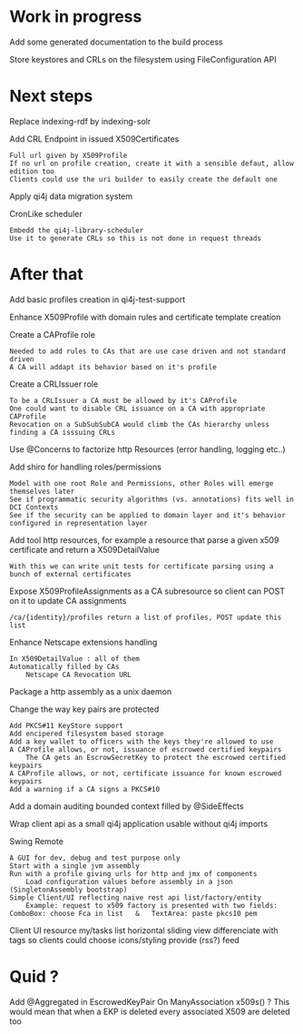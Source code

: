 
# Work in progress

Add some generated documentation to the build process

Store keystores and CRLs on the filesystem using FileConfiguration API


# Next steps

Replace indexing-rdf by indexing-solr

Add CRL Endpoint in issued X509Certificates

    Full url given by X509Profile
    If no url on profile creation, create it with a sensible defaut, allow edition too
    Clients could use the uri builder to easily create the default one 

Apply qi4j data migration system

CronLike scheduler

    Embedd the qi4j-library-scheduler
    Use it to generate CRLs so this is not done in request threads




# After that

Add basic profiles creation in qi4j-test-support

Enhance X509Profile with domain rules and certificate template creation

Create a CAProfile role

    Needed to add rules to CAs that are use case driven and not standard driven
    A CA will addapt its behavior based on it's profile

Create a CRLIssuer role

    To be a CRLIssuer a CA must be allowed by it's CAProfile
    One could want to disable CRL issuance on a CA with appropriate CAProfile
    Revocation on a SubSubSubCA would climb the CAs hierarchy unless finding a CA isssuing CRLs

Use @Concerns to factorize http Resources (error handling, logging etc..)


Add shiro for handling roles/permissions

    Model with one root Role and Permissions, other Roles will emerge themselves later
    See if programmatic security algorithms (vs. annotations) fits well in DCI Contexts
    See if the security can be applied to domain layer and it's behavior configured in representation layer

Add tool http resources, for example a resource that parse a given x509 certificate and return a X509DetailValue

    With this we can write unit tests for certificate parsing using a bunch of external certificates

Expose X509ProfileAssignments as a CA subresource so client can POST on it to update CA assignments

    /ca/{identity}/profiles return a list of profiles, POST update this list

Enhance Netscape extensions handling

    In X509DetailValue : all of them
    Automatically filled by CAs
        Netscape CA Revocation URL

Package a http assembly as a unix daemon

Change the way key pairs are protected

    Add PKCS#11 KeyStore support
    Add encipered filesystem based storage
    Add a key wallet to officers with the keys they're allowed to use
    A CAProfile allows, or not, issuance of escrowed certified keypairs
        The CA gets an EscrowSecretKey to protect the escrowed certified keypairs
    A CAProfile allows, or not, certificate issuance for known escrowed keypairs
    Add a warning if a CA signs a PKCS#10 
    

Add a domain auditing bounded context filled by @SideEffects

Wrap client api as a small qi4j application usable without qi4j imports

Swing Remote

    A GUI for dev, debug and test purpose only
    Start with a single jvm assembly
    Run with a profile giving urls for http and jmx of components
        Load configuration values before assembly in a json (SingletonAssembly bootstrap)
    Simple Client/UI reflecting naive rest api list/factory/entity
        Example: request to x509 factory is presented with two fields:    ComboBox: choose Fca in list   &   TextArea: paste pkcs10 pem
  Client UI
  resource my/tasks
    list
    horizontal sliding view
    differenciate with tags so clients could choose icons/styling
    provide (rss?) feed




# Quid ?


Add @Aggregated in EscrowedKeyPair
    On ManyAssociation<X509> x509s() ?
    This would mean that when a EKP is deleted every associated X509 are deleted too

